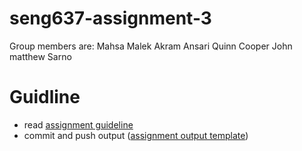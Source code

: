 # seng637-assignment-3
Group members are:
Mahsa Malek
Akram Ansari
Quinn Cooper
John matthew Sarno
# Guidline
- read [assignment guideline](Assignment3.md) 
- commit and push output ([assignment output template](Assignment3-ReportTemplate.md))
